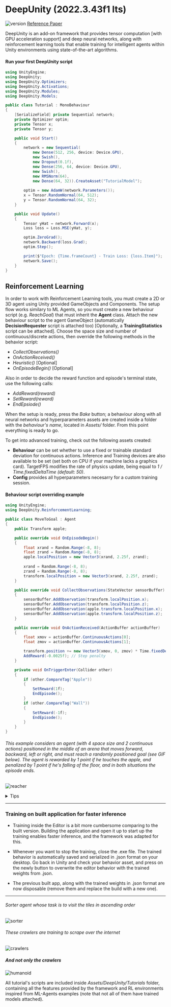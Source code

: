 # DeepUnity (2022.3.43f1 lts)
![version](https://img.shields.io/badge/version-v0.9.10.3-blue)
[Reference Paper](https://github.com/smtmRadu/Policy-Gradient-Methods-Insights-and-Optimization-Strategies)

DeepUnity is an add-on framework that provides tensor computation [with GPU acceleration support] and deep neural networks, along with reinforcement learning tools that enable training for intelligent agents within Unity environments using state-of-the-art algorithms.

#### Run your first DeepUnity script
```csharp
using UnityEngine;
using DeepUnity;
using DeepUnity.Optimizers;
using DeepUnity.Activations;
using DeepUnity.Modules;
using DeepUnity.Models;

public class Tutorial : MonoBehaviour
{
    [SerializeField] private Sequential network;
    private Optimizer optim;
    private Tensor x;
    private Tensor y;

    public void Start()
    {
        network = new Sequential(
            new Dense(512, 256, device: Device.GPU),
            new Swish(),
            new Dropout(0.1f),
            new Dense(256, 64, device: Device.GPU),
            new Swish(),
            new RMSNorm(64),
            new Dense(64, 32)).CreateAsset("TutorialModel");
        
        optim = new AdamW(network.Parameters());
        x = Tensor.RandomNormal(64, 512);
        y = Tensor.RandomNormal(64, 32);
    }

    public void Update()
    {
        Tensor yHat = network.Forward(x);
        Loss loss = Loss.MSE(yHat, y);

        optim.ZeroGrad();
        network.Backward(loss.Grad);
        optim.Step();

        print($"Epoch: {Time.frameCount} - Train Loss: {loss.Item}");
        network.Save();
    }
}
```


## Reinforcement Learning

In order to work with Reinforcement Learning tools, you must create a 2D or 3D agent using Unity provided GameObjects and Components. The setup flow works similary to ML Agents, so you must create a new behaviour script (e.g. _ReachGoal_) that must inherit the **Agent** class. Attach the new behaviour script to the agent GameObject (automatically **DecisionRequester** script is attached too) [Optionally, a **TrainingStatistics** script can be attached]. Choose the space size and number of continuous/discrete actions, then override the following methods in the behavior script:
- _CollectObservations()_
- _OnActionReceived()_
- _Heuristic()_ [Optional]
- _OnEpisodeBegin()_ [Optional]

Also in order to decide the reward function and episode's terminal state, use the following calls:
-  _AddReward(*reward*)_
-  _SetReward(*reward*)_
-  _EndEpsiode()_ 

When the setup is ready, press the _Bake_ button; a behaviour along with all neural networks and hyperparameters assets are created inside a folder with the _behaviour's name_, located in _Assets/_ folder. From this point everything is ready to go. 

To get into advanced training, check out the following assets created:
- **Behaviour** can be set whether to use a fixed or trainable standard deviation for continuous actions. Inference and Training devices are also available to be set (set both on CPU if your machine lacks a graphics card). TargetFPS modifies the rate of physics update, being equal to _1 / Time.fixedDeltaTime (default: 50)_.
- **Config** provides all hyperparameters necesarry for a custom training session.

#### Behaviour script overriding example
```csharp
using UnityEngine;
using DeepUnity.ReinforcementLearning;

public class MoveToGoal : Agent
{
    public Transform apple;

    public override void OnEpisodeBegin()
    {
        float xrand = Random.Range(-8, 8);
        float zrand = Random.Range(-8, 8);
        apple.localPosition = new Vector3(xrand, 2.25f, zrand);
        
        xrand = Random.Range(-8, 8);
        zrand = Random.Range(-8, 8);
        transform.localPosition = new Vector3(xrand, 2.25f, zrand);
    }

    public override void CollectObservations(StateVector sensorBuffer)
    {
        sensorBuffer.AddObservation(transform.localPosition.x);
        sensorBuffer.AddObservation(transform.localPosition.z);
        sensorBuffer.AddObservation(apple.transform.localPosition.x);
        sensorBuffer.AddObservation(apple.transform.localPosition.z);
    }

    public override void OnActionReceived(ActionBuffer actionBuffer)
    {
        float xmov = actionBuffer.ContinuousActions[0];
        float zmov = actionBuffer.ContinuousActions[1];

        transform.position += new Vector3(xmov, 0, zmov) * Time.fixedDeltaTime * 10f;
        AddReward(-0.0025f); // Step penalty
    } 

    private void OnTriggerEnter(Collider other)
    {
        if (other.CompareTag("Apple"))
        {
            SetReward(1f);
            EndEpisode();
        }
        if (other.CompareTag("Wall"))
        {
            SetReward(-1f);
            EndEpisode();
        }
    }
}
```
###### _This example considers an agent (with 4 space size and 2 continuous actions) positioned in the middle of an arena that moves forward, backward, left or right, and must reach a randomly positioned goal (see GIF below). The agent is rewarded by 1 point if he touches the apple, and penalized by 1 point if he's falling of the floor, and in both situations the episode ends._

![reacher](https://github.com/smtmRadu/DeepUnity/blob/main/Assets/DeepUnity/Documentation/reacher.gif?raw=true)


<details>
<summary> Tips </summary>

- **Parallel training** is one option to use your device at maximum efficiency. After inserting your agent inside an Environment GameObject, you can duplicate that environment several times along the scene before starting the training session; this method is necessary for multi-agent co-op or adversarial training. Note that DeepUnity dynamically adapts the timescale of the simulation to get the maximum efficiency out of your machine.

- In order to properly get use of _AddReward()_ and _EndEpisode()_ consult the diagram below. These methods work well being called inside _OnTriggerXXX()_ or _OnCollisionXXX()_, as well as inside _OnActionReceived()_ rightafter actions are performed. 

- **Decision Period** high values increases overall performance of the training session, but lacks when it comes to agent inference accuracy. Typically, use a higher value for broader parallel environments, then decrease this value to 1 to fine-tune the agent.

- **Input Normalization** plays a huge role in policy convergence. To outcome this problem, observations can be auto-normalized by checking the corresponding box inside behaviour asset, but instead, is highly recommended to manually normalize all input values before adding them to the __SensorBuffer__. Scalar values can be normalized within [0, 1] or [-1, 1] ranges by using the formula **normalized_value = (value - min) / (max - min)**. Note that inputs are clipped for network scability (default [-5, 5]).

- The following MonoBehaviour methods: **Awake()**, **Start()**, **FixedUpdate()**, **Update()** and **LateUpdate()** are virtual. If neccesary, in order to override them, call the their **base** each time, respecting the logic of the diagram below.

</details>

***
### Training on built application for faster inference
- Training inside the Editor is a bit more cumbersome comparing to the built version. Building the application and open it up to start up the training enables faster inference, and the framework was adapted for this.

- Whenever you want to stop the training, close the .exe file. The trained behavior is automatically saved and serialized in .json format on your desktop. Go back in Unity and check your behavior asset, and press on the newly button to overwrite the editor behavior with the trained weights from .json.

- The previous built app, along with the trained weights in .json format are now disposable (remove them and replace the build with a new one).
***
###### _Sorter agent whose task is to visit the tiles in ascending order_
![sorter](https://github.com/smtmRadu/DeepUnity/blob/main/Assets/DeepUnity/Documentation/sorter.gif?raw=true)

###### _These crawlers are training to scrape over the internet_
![crawlers](https://github.com/smtmRadu/DeepUnity/blob/main/Assets/DeepUnity/Documentation/crawlers.gif?raw=true)

##### _And not only the crawlers_
![humanoid](https://github.com/smtmRadu/DeepUnity/blob/main/Assets/DeepUnity/Documentation/humanoid.gif?raw=true)

All tutorial's scripts are included inside _Assets/DeepUnity/Tutorials_ folder, containing all the features provided by the framework and RL environments inspired from ML-Agents examples (note that not all of them have trained models attached).
